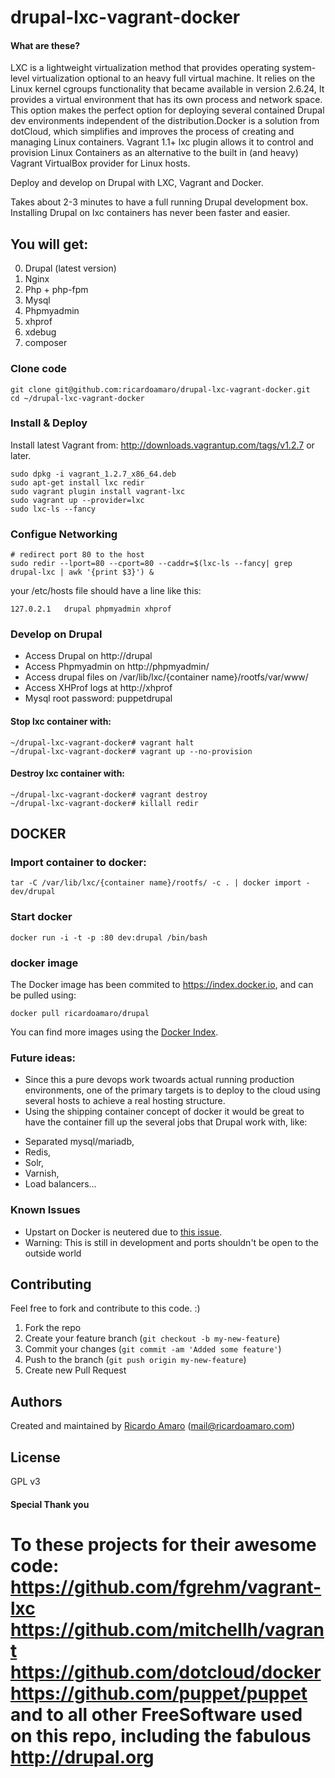 drupal-lxc-vagrant-docker
=========================
#### What are these?
LXC is a lightweight virtualization method that provides operating system-level virtualization 
optional to an heavy full virtual machine. It relies on the Linux kernel cgroups functionality 
that became available in version 2.6.24, It provides a virtual environment that has its own process and network space. 
This option makes the perfect option for deploying several contained Drupal dev environments 
independent of the distribution.Docker is a solution from dotCloud, 
which simplifies and improves the process of creating and managing Linux containers.
Vagrant 1.1+ lxc plugin allows it to control and provision Linux Containers as an alternative 
to the built in (and heavy) Vagrant VirtualBox provider for Linux hosts.

Deploy and develop on Drupal with LXC, Vagrant and Docker.

Takes about 2-3 minutes to have a full running Drupal development box.
Installing Drupal on lxc containers has never been faster and easier.


## You will get:
0. Drupal (latest version) 
1. Nginx
2. Php + php-fpm
3. Mysql
4. Phpmyadmin
5. xhprof
6. xdebug
7. composer


### Clone code

```
git clone git@github.com:ricardoamaro/drupal-lxc-vagrant-docker.git
cd ~/drupal-lxc-vagrant-docker
```

### Install & Deploy

Install latest Vagrant from:
http://downloads.vagrantup.com/tags/v1.2.7 or later.


```
sudo dpkg -i vagrant_1.2.7_x86_64.deb
sudo apt-get install lxc redir
sudo vagrant plugin install vagrant-lxc
sudo vagrant up --provider=lxc 
sudo lxc-ls --fancy
```

### Configue Networking
```
# redirect port 80 to the host
sudo redir --lport=80 --cport=80 --caddr=$(lxc-ls --fancy| grep drupal-lxc | awk '{print $3}') &
```
your /etc/hosts file should have a line like this:
```
127.0.2.1	drupal phpmyadmin xhprof
```

### Develop on Drupal
* Access Drupal on http://drupal
* Access Phpmyadmin on http://phpmyadmin/
* Access drupal files on /var/lib/lxc/{container name}/rootfs/var/www/
* Access XHProf logs at http://xhprof
* Mysql root password: puppetdrupal

#### Stop lxc container with:
```
~/drupal-lxc-vagrant-docker# vagrant halt
~/drupal-lxc-vagrant-docker# vagrant up --no-provision
```

#### Destroy lxc container with:
```
~/drupal-lxc-vagrant-docker# vagrant destroy
~/drupal-lxc-vagrant-docker# killall redir
```

## DOCKER

### Import container to docker:
```
tar -C /var/lib/lxc/{container name}/rootfs/ -c . | docker import - dev/drupal
```

### Start docker 
```
docker run -i -t -p :80 dev:drupal /bin/bash
```
### docker image

The Docker image has been commited to https://index.docker.io, and can be pulled using: 
```
docker pull ricardoamaro/drupal
```

You can find more images using the [Docker Index][docker_index].

### Future ideas:
* Since this a pure devops work twoards actual running production environments,
one of the primary targets is to deploy to the cloud using several hosts to achieve a real hosting structure.
* Using the shipping container concept of docker it would be great to have the container fill up the several jobs 
that Drupal work with, like:
- Separated mysql/mariadb, 
- Redis, 
- Solr, 
- Varnish,
- Load balancers...

### Known Issues
* Upstart on Docker is neutered due to [this issue][docker_upstart_issue].
* Warning: This is still in development and ports shouldn't be open to the outside world

## Contributing
Feel free to fork and contribute to this code. :)

1. Fork the repo
2. Create your feature branch (`git checkout -b my-new-feature`)
3. Commit your changes (`git commit -am 'Added some feature'`)
4. Push to the branch (`git push origin my-new-feature`)
5. Create new Pull Request

## Authors

Created and maintained by [Ricardo Amaro][author] (<mail@ricardoamaro.com>)

## License
GPL v3

#### Special Thank you
To these projects for their awesome code:
https://github.com/fgrehm/vagrant-lxc
https://github.com/mitchellh/vagrant
https://github.com/dotcloud/docker
https://github.com/puppet/puppet
and to all other FreeSoftware used on this repo, 
including the fabulous
http://drupal.org
=================

[author]:                 https://github.com/ricardoamaro
[docker_upstart_issue]:   https://github.com/dotcloud/docker/issues/223
[docker_index]:           https://index.docker.io/
